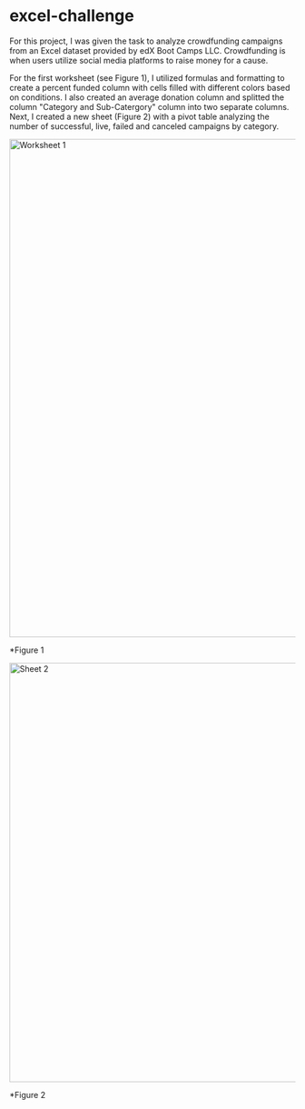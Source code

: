 # excel-challenge
For this project, I was given the task to analyze crowdfunding campaigns from an Excel dataset provided by edX Boot Camps LLC. Crowdfunding is when users utilize social media platforms to raise money for a cause. 

For the first worksheet (see Figure 1), I utilized formulas and formatting to create a percent funded column with cells filled with different colors based on conditions. I also created an average donation column and splitted the column "Category and Sub-Catergory" column into two separate columns. Next, I created a new sheet (Figure 2) with a pivot table analyzing the number of successful, live, failed and canceled campaigns by category.

<img width="877" alt="Worksheet 1" src="https://github.com/lorigirton/excel-challenge/assets/134968527/3cc5da62-da03-4a7a-b142-fe89bb75375a">

*Figure 1




<img width="738" alt="Sheet 2" src="https://github.com/lorigirton/excel-challenge/assets/134968527/d3cec5e7-e158-49fa-9c2c-92efe28c72ac">

*Figure 2


